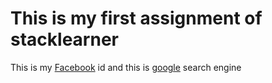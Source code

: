 # This is my first assignment of stacklearner


This is my [Facebook](https://www.facebook.com/) id 
and this is [google](https://www.google.com/) search engine

